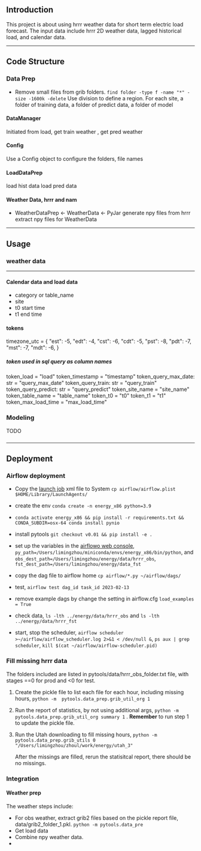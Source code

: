 ## Introduction
This project is about using hrrr weather data for short term electric load forecast.
The input data include hrrr 2D weather data, lagged historical load, and calendar data.



----------
## Code Structure

### Data Prep

- Remove small files from grib folders.  `find folder -type f -name "*" -size -1600k -delete`
Use division to define a region.
For each site, a folder of training data, a folder of predict data, a folder of model


#### DataManager
Initiated from load, get train weather , get pred weather


#### Config
Use a Config object to configure the folders, file names

#### LoadDataPrep
load hist data
load pred data

#### Weather Data, hrrr and nam
* WeatherDataPrep <- WeatherData <- PyJar
generate npy files from hrrr
extract npy files for WeatherData

---------------------

## Usage

### weather data






------
#### Calendar data and load data

* category or table_name
* site
* t0 start time
* t1 end time

#### tokens 
timezone_utc = {
    "est": -5,
    "edt": -4,
    "cst": -6,
    "cdt": -5,
    "pst": -8,
    "pdt": -7,
    "mst": -7,
    "mdt": -6,
}
##### token used in sql query as column names
token_load = "load"
token_timestamp = "timestamp"
token_query_max_date: str = "query_max_date"
token_query_train: str = "query_train"
token_query_predict: str = "query_predict"
token_site_name = "site_name"
token_table_name = "table_name"
token_t0 = "t0"
token_t1 = "t1"
token_max_load_time = "max_load_time"

### Modeling
TODO
### 


-----
## Deployment
### Airflow deployment
- Copy the [launch job](https://developer.apple.com/library/archive/documentation/MacOSX/Conceptual/BPSystemStartup/Chapters/CreatingLaunchdJobs.html) xml file to System `cp airflow/airflow.plist  $HOME/Library/LaunchAgents/`

- create the env  `conda create -n energy_x86 python=3.9`
- `conda activate energy_x86 && pip install -r requirements.txt && CONDA_SUBDIR=osx-64 conda install pynio `
- install pytools `git checkout v0.01 && pip install -e .`
- set up the variables in the [airflowo web console](http://192.168.1.9:8080/home), `py_path=/Users/limingzhou/miniconda/envs/energy_x86/bin/python`, and `obs_dest_path=/Users/limingzhou/energy/data/hrrr_obs`, `fst_dest_path=/Users/limingzhou/energy/data_fst`
- copy the dag file to airflow home `cp airflow/*.py ~/airflow/dags/`
- test, `airflow test dag_id task_id 2023-02-13`

- remove example dags by change the setting in airflow.cfg `load_examples = True`

- check data, `ls -lth ../energy/data/hrrr_obs` and `ls -lth ../energy/data/hrrr_fst`


- start, stop the scheduler, `airflow scheduler >~/airflow/airflow_scheduler.log 2>&1 < /dev/null &`,  `ps aux | grep scheduler`, `kill $(cat ~/airflow/airflow-scheduler.pid)`


### Fill missing hrrr data
The folders included are listed in pytools/data/hrrr_obs_folder.txt file, with stages ==0 for prod and <0 for test.
1. Create the pickle file to list each file for each hour, including missing hours, `python -m  pytools.data_prep.grib_util_org 1`
2. Run the report of statistics, by not using additional args, `python -m  pytools.data_prep.grib_util_org summary 1` . __Remember__ to run step 1 to update the pickle file.
3. Run the Utah downloading to fill missing hours, `python -m pytools.data_prep.grib_utils 0 "/Users/limingzhou/zhoul/work/energy/utah_3"`
   
   After the missings are filled, rerun the statisitcal report, there should be no missings.

### Integration
#### Weather prep
The weather steps include:
- For obs weather, extract grib2 files based on the pickle report file, data/grib2_folder_1.pkl.  `python -m pytools.data_pre`
- Get load data
- Combine npy weather data.
- 
